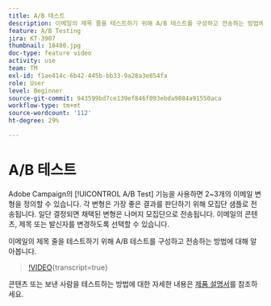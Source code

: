 ```yaml
---
title: A/B 테스트
description: 이메일의 제목 줄을 테스트하기 위해 A/B 테스트를 구성하고 전송하는 방법에 대해 알아봅니다.
feature: A/B Testing
jira: KT-3907
thumbnail: 18480.jpg
doc-type: feature video
activity: use
team: TM
exl-id: f1ae414c-6b42-445b-bb33-9a28a3e854fa
role: User
level: Beginner
source-git-commit: 943599bd7ce139ef846f093ebda9084a91550aca
workflow-type: tm+mt
source-wordcount: '112'
ht-degree: 29%

---
```


# A/B 테스트

Adobe Campaign의 [!UICONTROL A/B Test] 기능을 사용하면 2~3개의 이메일 변형을 정의할 수 있습니다. 각 변형은 가장 좋은 결과를 판단하기 위해 모집단 샘플로 전송됩니다. 일단 결정되면 채택된 변형은 나머지 모집단으로 전송됩니다. 이메일의 콘텐츠, 제목 또는 발신자를 변경하도록 선택할 수 있습니다.

이메일의 제목 줄을 테스트하기 위해 A/B 테스트를 구성하고 전송하는 방법에 대해 알아봅니다.

>[!VIDEO](https://video.tv.adobe.com/v/18480?learn=on){transcript=true}

콘텐츠 또는 보낸 사람을 테스트하는 방법에 대한 자세한 내용은 [제품 설명서](https://experienceleague.adobe.com/docs/campaign-standard/using/communication-channels/email-messages/designing-an-a-b-test-email.html)를 참조하세요.
